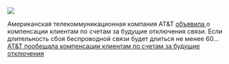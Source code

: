 <!--2025-01-09 11:27:39-->
<div class="yb">
  <div class="rss smaller1 habr"><img src="https://habrastorage.org/webt/hy/bn/v1/hybnv16hgrid_3hjblxqwj0xamc.jpeg" /><p>Американская телекоммуникационная компания AT&amp;T <a href="https://about.att.com/story/2025/guarantee.html" rel="noopener noreferrer nofollow">объявила </a>о компенсации клиентам по счетам за будущие отключения связи. Если длительность сбоя беспроводной связи будет длиться не менее 60... <br><a class="light" href="https://habr.com/ru/news/872468/?utm_source=habrahabr&utm_medium=rss&utm_campaign=872468">AT&amp;T пообещала компенсации клиентам по счетам за будущие отключения</a></div>
</div>
